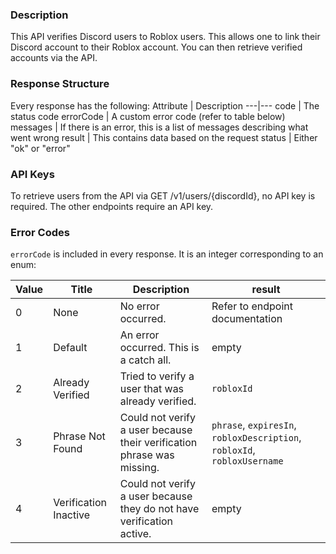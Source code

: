 ### Description

This API verifies Discord users to Roblox users. This allows one to link their Discord account to their Roblox account.
You can then retrieve verified accounts via the API.

### Response Structure

Every response has the following:
Attribute | Description
---|---
code | The status code
errorCode | A custom error code (refer to table below)
messages | If there is an error, this is a list of messages describing what went wrong
result | This contains data based on the request
status | Either "ok" or "error"

### API Keys

To retrieve users from the API via GET /v1/users/{discordId}, no API key is required.
The other endpoints require an API key.

### Error Codes

`errorCode` is included in every response. It is an integer corresponding to an enum:


Value | Title | Description | result
------|--------|------------|---------------
 0 | None | No error occurred. | Refer to endpoint documentation
 1 | Default | An error occurred. This is a catch all. | empty
 2 | Already Verified | Tried to verify a user that was already verified. | `robloxId`
 3 | Phrase Not Found | Could not verify a user because their verification phrase was missing. | `phrase`, `expiresIn`, `robloxDescription`, `robloxId`, `robloxUsername`
 4 | Verification Inactive | Could not verify a user because they do not have verification active. | empty
